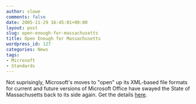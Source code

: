 ```yaml
---
author: slowe
comments: false
date: 2005-11-29 16:45:01+00:00
layout: post
slug: open-enough-for-massachusetts
title: Open Enough for Massachusetts
wordpress_id: 127
categories: News
tags:
- Microsoft
- Standards
---
```


Not suprisingly, Microsoft's moves to "open" up its XML-based file formats for current and future versions of Microsoft Office have swayed the State of Massachusetts back to its side again. Get the details [here](http://www.windowsitpro.com/windowspaulthurrott/Article/ArticleID/48590/windowspaulthurrott_48590.html).
